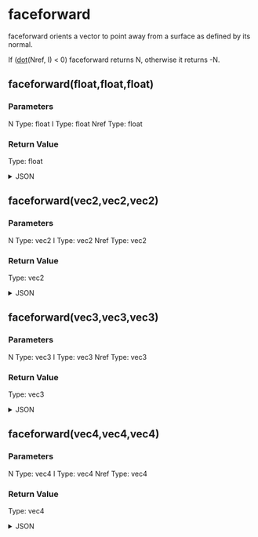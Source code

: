 # faceforward


faceforward orients a vector to point away from a surface as defined by its normal.

If ([dot](dot.md)(Nref, I) < 0) faceforward returns N, otherwise it returns -N.

## faceforward(float,float,float)

### Parameters

N
  Type: float
I
  Type: float
Nref
  Type: float

### Return Value

  Type: float

<details><summary>JSON</summary>

```
{
  "Type": "faceforward(float,float,float)",
  "Name": "faceforward(float,float,float)",
  "Category": 1,
  "InputPins": [
    {
      "Connection": null,
      "Id": "N",
      "Type": "float"
    },
    {
      "Connection": null,
      "Id": "I",
      "Type": "float"
    },
    {
      "Connection": null,
      "Id": "Nref",
      "Type": "float"
    }
  ],
  "OutputPins": [
    {
      "Id": "",
      "Type": "float"
    }
  ]
}
```

</details>

## faceforward(vec2,vec2,vec2)

### Parameters

N
  Type: vec2
I
  Type: vec2
Nref
  Type: vec2

### Return Value

  Type: vec2

<details><summary>JSON</summary>

```
{
  "Type": "faceforward(vec2,vec2,vec2)",
  "Name": "faceforward(vec2,vec2,vec2)",
  "Category": 1,
  "InputPins": [
    {
      "Connection": null,
      "Id": "N",
      "Type": "vec2"
    },
    {
      "Connection": null,
      "Id": "I",
      "Type": "vec2"
    },
    {
      "Connection": null,
      "Id": "Nref",
      "Type": "vec2"
    }
  ],
  "OutputPins": [
    {
      "Id": "",
      "Type": "vec2"
    }
  ]
}
```

</details>

## faceforward(vec3,vec3,vec3)

### Parameters

N
  Type: vec3
I
  Type: vec3
Nref
  Type: vec3

### Return Value

  Type: vec3

<details><summary>JSON</summary>

```
{
  "Type": "faceforward(vec3,vec3,vec3)",
  "Name": "faceforward(vec3,vec3,vec3)",
  "Category": 1,
  "InputPins": [
    {
      "Connection": null,
      "Id": "N",
      "Type": "vec3"
    },
    {
      "Connection": null,
      "Id": "I",
      "Type": "vec3"
    },
    {
      "Connection": null,
      "Id": "Nref",
      "Type": "vec3"
    }
  ],
  "OutputPins": [
    {
      "Id": "",
      "Type": "vec3"
    }
  ]
}
```

</details>

## faceforward(vec4,vec4,vec4)

### Parameters

N
  Type: vec4
I
  Type: vec4
Nref
  Type: vec4

### Return Value

  Type: vec4

<details><summary>JSON</summary>

```
{
  "Type": "faceforward(vec4,vec4,vec4)",
  "Name": "faceforward(vec4,vec4,vec4)",
  "Category": 1,
  "InputPins": [
    {
      "Connection": null,
      "Id": "N",
      "Type": "vec4"
    },
    {
      "Connection": null,
      "Id": "I",
      "Type": "vec4"
    },
    {
      "Connection": null,
      "Id": "Nref",
      "Type": "vec4"
    }
  ],
  "OutputPins": [
    {
      "Id": "",
      "Type": "vec4"
    }
  ]
}
```

</details>

